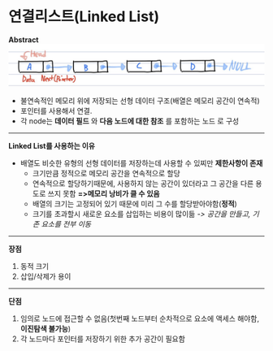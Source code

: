 # 연결리스트(Linked List)
**Abstract**  
<img width="600" src="./images/LinkedList.jpg">
  - 불연속적인 메모리 위에 저장되는 선형 데이터 구조(배열은 메모리 공간이 연속적)
  - 포인터를 사용해서 연결.
  - 각 node는 **데이터 필드** 와 **다음 노드에 대한 참조** 를 포함하는 노드 로 구성

---
**Linked List를 사용하는 이유**
  - 배열도 비슷한 유형의 선형 데이터를 저장하는데 사용할 수 있찌만 **제한사항이 존재**
    - 크기만큼 정적으로 메모리 공간을 연속적으로 할당
    - 연속적으로 할당하기때문에, 사용하지 않는 공간이 있더라고 그 공간을 다른 용도로 쓰지 못함 **=>메모리 낭비가 클 수 있음**
    - 배열의 크기는 고정되어 있기 때문에 미리 그 수를 할당받아야함(**정적**)
    - 크기를 초과할시 새로운 요소를 삽입하는 비용이 많이듦 _-> 공간을 만들고, 기존 요소를 전부 이동_

---
**장점**
  1. 동적 크기
  2. 삽입/삭제가 용이

---
**단점**
  1. 임의로 노드에 접근할 수 없음(첫번째 노드부터 순차적으로 요소에 액세스 해야함, **이진탐색 불가능**)
  2. 각 노드마다 포인터를 저장하기 위한 추가 공간이 필요함
       
      
